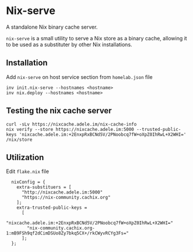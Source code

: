 # Nix-serve

A standalone Nix binary cache server.

`nix-serve` is a small utility to serve a Nix store as a binary cache, allowing it to be used as a substituter by other Nix installations.

## Installation

Add `nix-serve` on host service section from `homelab.json` file

```
inv init.nix-serve --hostnames <hostname>
inv nix.deploy --hostnames <hostname>
```

## Testing the nix cache server

```
curl -sLv https://nixcache.adele.im/nix-cache-info
nix verify --store https://nixcache.adele.im:5000 --trusted-public-keys 'nixcache.adele.im:+2EnxpRxBCNd5V/2PNoobcq7fW+oXpZ0IhRwL+X2WHI=' /nix/store
```

## Utilization

Edit `flake.nix` file

```
  nixConfig = {
    extra-substituers = [
      "http://nixcache.adele.im:5000"
      "https://nix-community.cachix.org"
    ];
    extra-trusted-public-keys =
      [
        "nixcache.adele.im:+2EnxpRxBCNd5V/2PNoobcq7fW+oXpZ0IhRwL+X2WHI="
        "nix-community.cachix.org-1:mB9FSh9qf2dCimDSUo8Zy7bkq5CX+/rkCWyvRCYg3Fs="
      ];
  };
```
